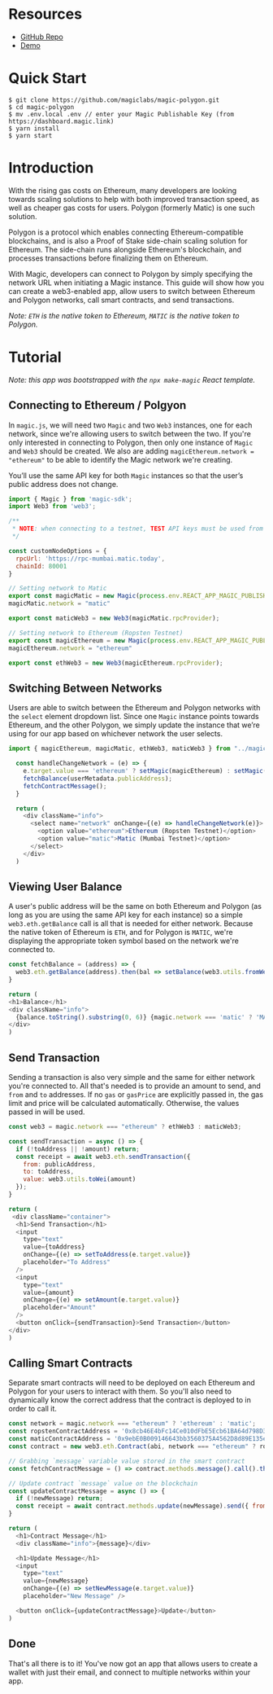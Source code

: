 # Resources
- [GitHub Repo](https://github.com/magiclabs/magic-polygon)
- [Demo](https://magic-polygon.vercel.app/login)

# Quick Start

```
$ git clone https://github.com/magiclabs/magic-polygon.git
$ cd magic-polygon
$ mv .env.local .env // enter your Magic Publishable Key (from https://dashboard.magic.link)
$ yarn install
$ yarn start
```

# Introduction

With the rising gas costs on Ethereum, many developers are looking towards scaling solutions to help with both improved transaction speed, as well as cheaper gas costs for users. Polygon (formerly Matic) is one such solution. 

Polygon is a protocol which enables connecting Ethereum-compatible blockchains, and is also a Proof of Stake side-chain scaling solution for Ethereum. The side-chain runs alongside Ethereum's blockchain, and processes transactions before finalizing them on Ethereum.

With Magic, developers can connect to Polygon by simply specifying the network URL when initiating a Magic instance. This guide will show how you can create a web3-enabled app, allow users to switch between Ethereum and Polygon networks, call smart contracts, and send transactions. 

_Note: `ETH` is the native token to Ethereum, `MATIC` is the native token to Polygon._

# Tutorial

_Note: this app was bootstrapped with the `npx make-magic` React template._

## Connecting to Ethereum / Polgyon

In `magic.js`, we will need two `Magic` and two `Web3` instances, one for each network, since we're allowing users to switch between the two. If you're only interested in connecting to Polygon, then only one instance of `Magic` and `Web3` should be created. We also are adding `magicEthereum.network = "ethereum"` to be able to identify the Magic network we're creating.

You’ll use the same API key for both `Magic` instances so that the user’s public address does not change. 

```js
import { Magic } from 'magic-sdk';
import Web3 from 'web3';

/** 
 * NOTE: when connecting to a testnet, TEST API keys must be used from the Magic dashboard (live API keys for eth mainnet)
 */

const customNodeOptions = {
  rpcUrl: 'https://rpc-mumbai.matic.today',
  chainId: 80001
}

// Setting network to Matic
export const magicMatic = new Magic(process.env.REACT_APP_MAGIC_PUBLISHABLE_KEY, { network: customNodeOptions });
magicMatic.network = "matic"

export const maticWeb3 = new Web3(magicMatic.rpcProvider);

// Setting network to Ethereum (Ropsten Testnet)
export const magicEthereum = new Magic(process.env.REACT_APP_MAGIC_PUBLISHABLE_KEY, { network: 'ropsten' });
magicEthereum.network = "ethereum"

export const ethWeb3 = new Web3(magicEthereum.rpcProvider);
```

## Switching Between Networks

Users are able to switch between the Ethereum and Polygon networks with the `select` element dropdown list. Since one `Magic` instance points towards Ethereum, and the other Polygon, we simply update the instance that we’re using for our app based on whichever network the user selects.

```js
import { magicEthereum, magicMatic, ethWeb3, maticWeb3 } from "../magic";

  const handleChangeNetwork = (e) => {
    e.target.value === 'ethereum' ? setMagic(magicEthereum) : setMagic(magicMatic);
    fetchBalance(userMetadata.publicAddress);
    fetchContractMessage();
  }

  return (
    <div className="info">
      <select name="network" onChange={(e) => handleChangeNetwork(e)}>
        <option value="ethereum">Ethereum (Ropsten Testnet)</option>
        <option value="matic">Matic (Mumbai Testnet)</option>
      </select>
    </div>
  )
```

## Viewing User Balance

A user's public address will be the same on both Ethereum and Polygon (as long as you are using the same API key for each instance) so a simple `web3.eth.getBalance` call is all that is needed for either network. Because the native token of Ethereum is `ETH`, and for Polygon is `MATIC`, we're displaying the appropriate token symbol based on the network we're connected to.

```js
const fetchBalance = (address) => {
  web3.eth.getBalance(address).then(bal => setBalance(web3.utils.fromWei(bal)))
}

return (
<h1>Balance</h1>
<div className="info">
  {balance.toString().substring(0, 6)} {magic.network === 'matic' ? 'MATIC' : 'ETH'}
</div>
)
```

## Send Transaction

Sending a transaction is also very simple and the same for either network you're connected to. All that's needed is to provide an amount to send, and  `from` and `to` addresses. If no `gas` or `gasPrice` are explicitly passed in, the gas limit and price will be calculated automatically. Otherwise, the values passed in will be used.

```js
const web3 = magic.network === "ethereum" ? ethWeb3 : maticWeb3;

const sendTransaction = async () => {
  if (!toAddress || !amount) return;
  const receipt = await web3.eth.sendTransaction({
    from: publicAddress,
    to: toAddress,
    value: web3.utils.toWei(amount)
  });
}

return (
 <div className="container">
  <h1>Send Transaction</h1>
  <input 
    type="text" 
    value={toAddress} 
    onChange={(e) => setToAddress(e.target.value)} 
    placeholder="To Address" 
  />
  <input 
    type="text" 
    value={amount} 
    onChange={(e) => setAmount(e.target.value)} 
    placeholder="Amount" 
  />
  <button onClick={sendTransaction}>Send Transaction</button>
</div>
)
```

## Calling Smart Contracts

Separate smart contracts will need to be deployed on each Ethereum and Polygon for your users to interact with them. So you'll also need to dynamically know the correct address that the contract is deployed to in order to call it. 

```js
const network = magic.network === "ethereum" ? 'ethereum' : 'matic';
const ropstenContractAddress = '0x8cb46E4bFc14Ce010dFbE5Ecb61BA64d798D3A67';
const maticContractAddress = '0x9ebE0B009146643bb3560375A4562D8d89E135e9';
const contract = new web3.eth.Contract(abi, network === "ethereum" ? ropstenContractAddress : maticContractAddress);

// Grabbing `message` variable value stored in the smart contract
const fetchContractMessage = () => contract.methods.message().call().then(setMessage)

// Update contract `message` value on the blockchain
const updateContractMessage = async () => {
  if (!newMessage) return;
  const receipt = await contract.methods.update(newMessage).send({ from: user.publicAddress });
}

return (
  <h1>Contract Message</h1>
  <div className="info">{message}</div>

  <h1>Update Message</h1>
  <input 
    type="text" 
    value={newMessage} 
    onChange={(e) => setNewMessage(e.target.value)} 
    placeholder="New Message" />

  <button onClick={updateContractMessage}>Update</button>
)
```

## Done

That's all there is to it! You've now got an app that allows users to create a wallet with just their email, and connect to multiple networks within your app.
